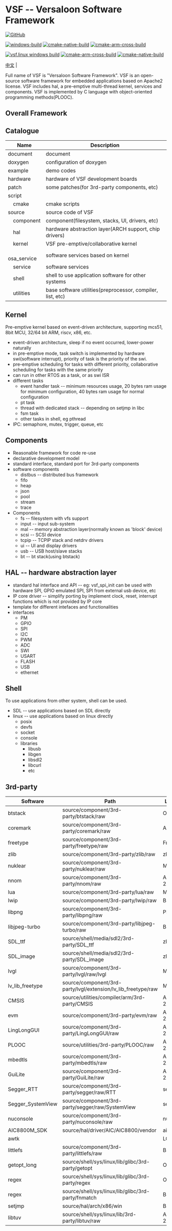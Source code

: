 # VSF -- Versaloon Software Framework

[![GitHub](https://img.shields.io/github/license/vsfteam/vsf.svg)](https://github.com/vsfteam/vsf/blob/master/LICENSE)

[![windows-build](https://github.com/vsfteam/vsf/actions/workflows/windows-build.yml/badge.svg)](https://github.com/vsfteam/vsf/actions/workflows/windows-build.yml)
[![cmake-native-build](https://github.com/vsfteam/vsf/actions/workflows/cmake-native-build.yml/badge.svg)](https://github.com/vsfteam/vsf/actions/workflows/cmake-native-build.yml)
[![cmake-arm-cross-build](https://github.com/vsfteam/vsf/actions/workflows/cmake-arm-cross-build.yml/badge.svg)](https://github.com/vsfteam/vsf/actions/workflows/cmake-arm-cross-build.yml)

[![vsf.linux windows build](https://github.com/vsf-linux/vsf.linux/actions/workflows/windows-build.yml/badge.svg?branch=vsf-sync)](https://github.com/vsf-linux/vsf.linux/actions/workflows/windows-build.yml)
[![cmake-arm-cross-build](https://github.com/vsf-linux/vsf.linux/actions/workflows/cmake-arm-cross-build.yml/badge.svg?branch=vsf-sync)](https://github.com/vsf-linux/vsf.linux/actions/workflows/cmake-arm-cross-build.yml)
[![cmake-native-build](https://github.com/vsf-linux/vsf.linux/actions/workflows/cmake-native-build.yml/badge.svg?branch=vsf-sync)](https://github.com/vsf-linux/vsf.linux/actions/workflows/cmake-native-build.yml)

[中文](README_zh.md) |

Full name of VSF is "Versaloon Software Framework". VSF is an open-source software framework for embedded applications based on Apache2 license. VSF includes hal, a pre-emptive multi-thread kernel, services and components. VSF is implemented by C language with object-oriented programming methods(PLOOC).

## Overall Framework


## Catalogue
| Name               | Description                                               |
| ------------------ | --------------------------------------------------------- |
| document           | document                                                  |
| doxygen            | configuration of doxygen                                  |
| example            | demo codes                                                |
| hardware           | hardware of VSF development boards                        |
| patch              | some patches(for 3rd-party components, etc)               |
| script             |                                                           |
|  &emsp;cmake       | cmake scripts                                             |
| source             | source code of VSF                                        |
|  &emsp;component   | component(filesystem, stacks, UI, drivers, etc)           |
|  &emsp;hal         | hardware abstraction layer(ARCH support, chip drivers)    |
|  &emsp;kernel      | VSF pre-emptive/collaborative kernel                      |
|  &emsp;osa_service | software services based on kernel                         |
|  &emsp;service     | software services                                         |
|  &emsp;shell       | shell to use application software for other systems      |
|  &emsp;utilities   | base software utilities(preprocessor, compiler, list, etc)|

## Kernel
Pre-emptive kernel based on event-driven architecture, supporting mcs51, 8bit MCU, 32/64 bit ARM, riscv, x86, etc.

- event-driven architecture, sleep if no event occurred, lower-power naturally
- in pre-emptive mode, task switch is implemented by hardware swi(software interrupt), priority of task is the priority of the swi.
- pre-emptive scheduling for tasks with different priority, collaborative scheduling for tasks with the same priority
- can run in other RTOS as a task, or as swi ISR
- different tasks
  - event handler task -- minimum resources usage, 20 bytes ram usage for minimum configuration, 40 bytes ram usage for normal configuration
  - pt task
  - thread with dedicated stack -- depending on setjmp in libc
  - fsm task
  - other tasks in shell, eg pthread
- IPC: semaphore, mutex, trigger, queue, etc

## Components
- Reasonable framework for code re-use
- declarative development model
- standard interface, standard port for 3rd-party components
- software components
  - distbus -- distributed bus framework
  - fifo
  - heap
  - json
  - pool
  - stream
  - trace
- Components
  - fs -- filesystem with vfs support
  - input -- input sub-system
  - mal -- memory abstraction layer(normally known as 'block' device)
  - scsi -- SCSI device
  - tcpip -- TCPIP stack and netdrv drivers
  - ui -- UI and display drivers
  - usb -- USB host/slave stacks
  - bt -- bt stack(using btstack)

## HAL -- hardware abstraction layer
- standard hal interface and API -- eg: vsf_spi_init can be used with hardware SPI, GPIO emulated SPI, SPI from external usb device, etc
- IP core driver -- simplify porting by implement clock, reset, interrupt functions which is not provided by IP core
- template for different intefaces and functionalities
- interfaces
  - PM
  - GPIO
  - SPI
  - I2C
  - PWM
  - ADC
  - SWI
  - USART
  - FLASH
  - USB
  - ethernet

## Shell
To use applications from other system, shell can be used.

- SDL -- use applications based on SDL directly
- linux -- use applications based on linux directly
  - posix
  - devfs
  - socket
  - console
  - libraries
    - libusb
    - libgen
    - libsdl2
    - libcurl
    - etc

## 3rd-party
| Software          | Path                                                          | License    | Link                                               |
|-------------------|---------------------------------------------------------------|------------|----------------------------------------------------|
| btstack           | source/component/3rd-party/btstack/raw                        | Other      | https://github.com/bluekitchen/btstack             |
| coremark          | source/component/3rd-party/coremark/raw                       | Apache     | https://github.com/eembc/coremark                  |
| freetype          | source/component/3rd-party/freetype/raw                       | FreeType   | https://freetype.org/                              |
| zlib              | source/component/3rd-party/zlib/raw                           | zlib       | http://zlib.net/                                   |
| nuklear           | source/component/3rd-party/nuklear/raw                        | MTI        | https://github.com/Immediate-Mode-UI/Nuklear       |
| nnom              | source/component/3rd-party/nnom/raw                           | Apache 2.0 | https://github.com/majianjia/nnom                  |
| lua               | source/component/3rd-party/lua/raw                            | MIT        | https://www.lua.org/                               |
| lwip              | source/component/3rd-party/lwip/raw                           | BSD        | https://savannah.nongnu.org/projects/lwip/         |
| libpng            | source/component/3rd-party/libpng/raw                         | PNG2       | https://libpng.sf.net                              |
| libjpeg-turbo     | source/component/3rd-party/libjpeg-turbo/raw                  | BSD        | https://libjpeg-turbo.org/                         |
| SDL_ttf           | source/shell/media/sdl2/3rd-party/SDL_ttf                     | zlib       | https://hg.libsdl.org/SDL_ttf/                     |
| SDL_image         | source/shell/media/sdl2/3rd-party/SDL_image                   | zlib       | https://hg.libsdl.org/SDL_image/                   |
| lvgl              | source/component/3rd-party/lvgl/raw/lvgl                      | MIT        | https://lvgl.io/                                   |
| lv_lib_freetype   | source/component/3rd-party/lvgl/extension/lv_lib_freetype/raw | MIT        | https://lvgl.io/                                   |
| CMSIS             | source/utilities/compiler/arm/3rd-party/CMSIS                 | Apache 2.0 | https://github.com/ARM-software/CMSIS_5            |
| evm               | source/component/3rd-party/evm/raw                            | Apache 2.0 | https://github.com/scriptiot/evm                   |
| LingLongGUI       | source/component/3rd-party/LingLongGUI/raw                    | Apache 2.0 | https://gitee.com/gzbkey/LingLongGUI               |
| PLOOC             | source/utilities/3rd-party/PLOOC/raw                          | Apache 2.0 | https://github.com/GorgonMeducer/PLOOC             |
| mbedtls           | source/component/3rd-party/mbedtls/raw                        | Apache 2.0 | https://tls.mbed.org/                              |
| GuiLite           | source/component/3rd-party/GuiLite/raw                        | Apache 2.0 | https://github.com/idea4good/GuiLite               |
| Segger_RTT        | source/component/3rd-party/segger/raw/RTT                     | segger     | https://wiki.segger.com/RTT                        |
| Segger_SystemView | source/component/3rd-party/segger/raw/SystemView              | segger     | https://wiki.segger.com/SystemView                 |
| nuconsole         | source/component/3rd-party/nuconsole/raw                      | nuvoton    | https://www.nuvoton.com.cn/                        |
| AIC8800M_SDK      | source/hal/driver/AIC/AIC8800/vendor                          | aic        | http://www.aicsemi.com/                            |
| awtk              |                                                               | LGPL 2.1   | https://www.zlg.cn/index/pub/awtk.html             |
| littlefs          | source/component/3rd-party/littlefs/raw                       | BSD        | https://github.com/littlefs-project/littlefs       |
| getopt_long       | source/shell/sys/linux/lib/glibc/3rd-party/getopt             | OpenBSD    | https://github.com/openbsd/src                     |
| regex             | source/shell/sys/linux/lib/glibc/3rd-party/regex              | OpenBSD    | https://github.com/openbsd/src                     |
| regex             | source/shell/sys/linux/lib/glibc/3rd-party/fnmatch            | BSD        | http://www.jbox.dk/sanos/source/lib/fnmatch.c.html |
| setjmp            | source/hal/arch/x86/win                                       | BSD        |                                                    |
| libtuv            | source/shell/sys/linux/lib/3rd-party/libtuv/raw               | Apache 2.0 | https://github.com/Samsung/libtuv                  |
